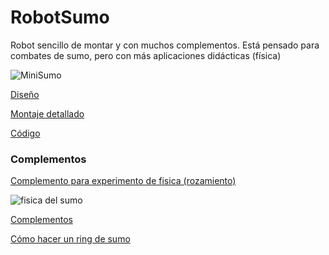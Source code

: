 # RobotSumo

Robot sencillo de montar y con muchos complementos.
Está pensado para combates de sumo, pero con más aplicaciones didácticas (física)


![MiniSumo](https://thingiverse-production-new.s3.amazonaws.com/renders/2b/b2/7c/3d/d7/57ccceda67e960064f7ad3f3a5ac37e6_preview_featured.JPG)

[Diseño](https://www.thingiverse.com/thing:2574286)

[Montaje detallado](https://www.instructables.com/id/SimpleSumo-Educational-Fighting-Robots/)

[Código](https://github.com/mechengineermike/SimpleSumo)


### Complementos


[Complemento para experimento de fisica (rozamiento)](https://www.thingiverse.com/thing:2583558)

![fisica del sumo](https://cdn.instructables.com/F9R/DM45/J8F5V7RJ/F9RDM45J8F5V7RJ.MEDIUM.jpg)

[Complementos](https://pinshape.com/search/designs?q=simplesumo)

[Cómo hacer un ring de sumo](https://www.instructables.com/id/How-to-Make-a-Mini-Sumo-Ring/)
